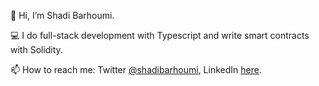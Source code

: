 👋 Hi, I’m Shadi Barhoumi.

💻 I do full-stack development with Typescript and write smart contracts with Solidity.

📫 How to reach me: Twitter [@shadibarhoumi](https://twitter.com/shadibarhoumi), LinkedIn [here](https://www.linkedin.com/in/shadi-barhoumi-21037447/).

